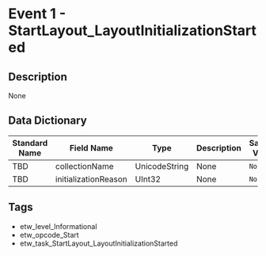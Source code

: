 # Event 1 - StartLayout_LayoutInitializationStarted

## Description
None

## Data Dictionary
|Standard Name|Field Name|Type|Description|Sample Value|
|---|---|---|---|---|
|TBD|collectionName|UnicodeString|None|`None`|
|TBD|initializationReason|UInt32|None|`None`|

## Tags
* etw_level_Informational
* etw_opcode_Start
* etw_task_StartLayout_LayoutInitializationStarted